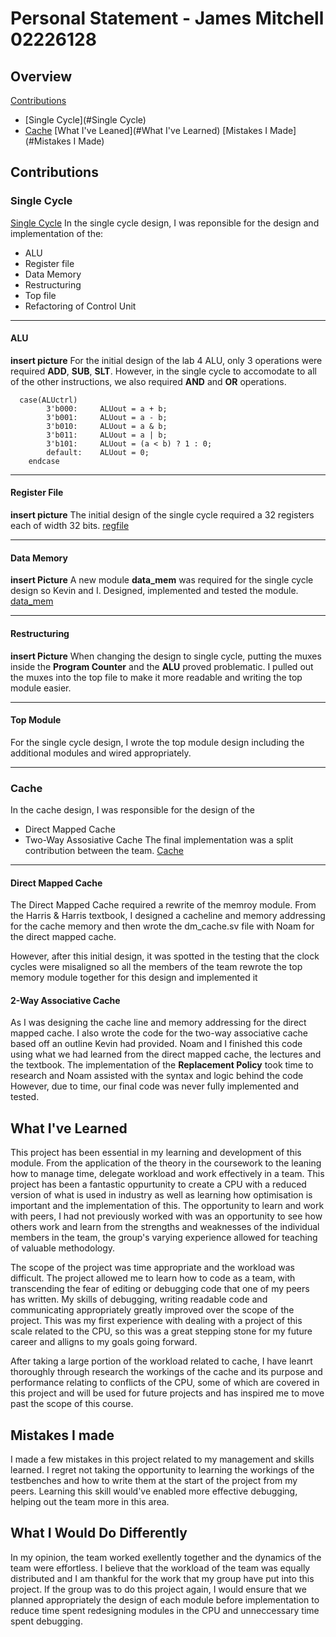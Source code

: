 # Personal Statement - James Mitchell 02226128
## Overview 
[Contributions](#Contributions)
- [Single Cycle](#Single Cycle)
- [Cache](#Cache)
[What I've Leaned](#What I've Learned)
[Mistakes I Made](#Mistakes I Made)
## Contributions
### Single Cycle 
[Single Cycle](/docs/team_statements_sections/single_cycle.md)
In the single cycle design, I was reponsible for the design and implementation of the:
- ALU
- Register file
- Data Memory
- Restructuring
- Top file
- Refactoring of Control Unit
  
---

#### ALU
**insert picture**
For the initial design of the lab 4 ALU, only 3 operations were required **ADD**, **SUB**, **SLT**. However, in the single cycle to accomodate to all of the other instructions, we also required **AND** and **OR** operations. 
```SV
  case(ALUctrl)
        3'b000:     ALUout = a + b;
        3'b001:     ALUout = a - b;
        3'b010:     ALUout = a & b;
        3'b011:     ALUout = a | b;
        3'b101:     ALUout = (a < b) ? 1 : 0;
        default:    ALUout = 0;   
    endcase
```
---

#### Register File
**insert picture**
The initial design of the single cycle required a 32 registers each of width 32 bits. 
[regfile](/rtl/regfile.sv)

---

#### Data Memory
**insert Picture**
A new module **data_mem** was required for the single cycle design so Kevin and I. Designed, implemented and tested the module.
[data_mem](/rtl/data_mem.sv)

---

#### Restructuring
**insert Picture**
When changing the design to single cycle, putting the muxes inside the **Program Counter** and the **ALU** proved problematic. I pulled out the muxes into the top file to make it more readable and writing the top module easier.

---

#### Top Module 
For the single cycle design, I wrote the top module design including the additional modules and wired appropriately.

--- 

### Cache
In the cache design, I was responsible for the design of the
- Direct Mapped Cache
- Two-Way Assosiative Cache
The final implementation was a split contribution between the team.
[Cache](docs/team_statement_sections/cache.md)
  
 ---
 
#### Direct Mapped Cache

The Direct Mapped Cache required a rewrite of the memroy module. From the Harris & Harris textbook, I designed a cacheline and memory addressing for the cache memory and then wrote the dm_cache.sv file with Noam for the direct mapped cache. 

However, after this initial design, it was spotted in the testing that the clock cycles were misaligned so all the members of the team rewrote the top memory module together for this design and implemented it 

#### 2-Way Associative Cache

As I was designing the cache line and memory addressing for the direct mapped cache. I also wrote the code for the two-way associative cache based off an outline Kevin had provided. Noam and I finished this code using what we had learned from the direct mapped cache, the lectures and the textbook. The implementation of the **Replacement Policy** took time to research and Noam assisted with the syntax and logic behind the code  However, due to time, our final code was never fully implemented and tested.

## What I've Learned 
This project has been essential in my learning and development of this module. From the application of the theory in the coursework to the leaning how to manage time, delegate workload and work effectively in a team. This project has been a fantastic oppurtunity to create a CPU with a reduced version of what is used in industry as well as learning how optimisation is important and the implementation of this. The opportunity to learn and work with peers, I had not previously worked with was an opportunity to see how others work and learn from the strengths and weaknesses of the individual members in the team, the group's varying experience allowed for teaching of valuable methodology.

The scope of the project was time appropriate and the workload was difficult. The project allowed me to learn how to code as a team, with transcending the fear of editing or debugging code that one of my peers has written. My skills of debugging, writing readable code and communicating appropriately greatly improved over the scope of the project. This was my first experience with dealing with a project of this scale related to the CPU, so this was a great stepping stone for my future career and alligns to my goals going forward.

After taking a large portion of the workload related to cache, I have leanrt thoroughly through research the workings of the cache and its purpose and performance relating to conflicts of the CPU, some of which are covered in this project and will be used for future projects and has inspired me to move past the scope of this course.

## Mistakes I made 
I made a few mistakes in this project related to my management and skills learned. I regret not taking the opportunity to learning the workings of the testbenches and how to write them at the start of the project from my peers. Learning this skill would've enabled more effective debugging, helping out the team more in this area.  

## What I Would Do Differently
In my opinion, the team worked exellently together and the dynamics of the team were effortless. I believe that the workload of the team was equally distributed and I am thankful for the work that my group have put into this project. If the group was to do this project again, I would ensure that we planned appropriately the design of each module before implementation to reduce time spent redesigning modules in the CPU and unneccessary time spent debugging.
